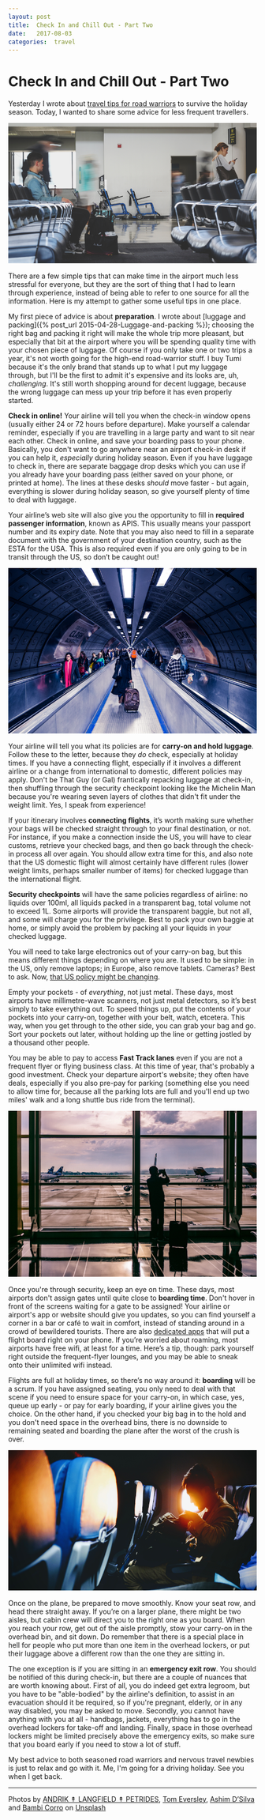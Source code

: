 ```yaml
---
layout: post
title:  Check In and Chill Out - Part Two 
date:   2017-08-03 
categories:  travel 
---
```


# Check In and Chill Out - Part Two


Yesterday I wrote about [travel tips for road warriors](http://findthethread.postach.io/post/check-in-and-chill-out) to survive the holiday season. Today, I wanted to share some advice for less frequent travellers.

![](/images/unknown_filename.70.png)

There are a few simple tips that can make time in the airport much less stressful for everyone, but they are the sort of thing that I had to learn through experience, instead of being able to refer to one source for all the information. Here is my attempt to gather some useful tips in one place.

My first piece of advice is about **preparation**. I wrote about [luggage and packing]({% post_url 2015-04-28-Luggage-and-packing %}); choosing the right bag and packing it right will make the whole trip more pleasant, but especially that bit at the airport where you will be spending quality time with your chosen piece of luggage. Of course if you only take one or two trips a year, it's not worth going for the high-end road-warrior stuff. I buy Tumi because it's the only brand that stands up to what I put my luggage through, but I'll be the first to admit it's expensive and its looks are, uh, *challenging*. It's still worth shopping around for decent luggage, because the wrong luggage can mess up your trip before it has even properly started.

**Check in online!** Your airline will tell you when the check-in window opens (usually either 24 or 72 hours before departure). Make yourself a calendar reminder, especially if you are travelling in a large party and want to sit near each other. Check in online, and save your boarding pass to your phone. Basically, you don't want to go anywhere near an airport check-in desk if you can help it, *especially* during holiday season. Even if you have luggage to check in, there are separate baggage drop desks which you can use if you already have your boarding pass (either saved on your phone, or printed at home). The lines at these desks *should* move faster - but again, everything is slower during holiday season, so give yourself plenty of time to deal with luggage.

Your airline’s web site will also give you the opportunity to fill in **required passenger information**, known as APIS. This usually means your passport number and its expiry date. Note that you may also need to fill in a separate document with the government of your destination country, such as the ESTA for the USA. This is also required even if you are only going to be in transit through the US, so don’t be caught out!

![](/images/unknown_filename.72.png)

Your airline will tell you what its policies are for **carry-on and hold luggage**. Follow these to the letter, because they *do* check, especially at holiday times. If you have a connecting flight, especially if it involves a different airline or a change from international to domestic, different policies may apply. Don't be That Guy (or Gal) frantically repacking luggage at check-in, then shuffling through the security checkpoint looking like the Michelin Man because you're wearing seven layers of clothes that didn't fit under the weight limit. Yes, I speak from experience!

If your itinerary involves **connecting flights**, it’s worth making sure whether your bags will be checked straight through to your final destination, or not. For instance, if you make a connection inside the US, you will have to clear customs, retrieve your checked bags, and then go back through the check-in process all over again. You should allow extra time for this, and also note that the US domestic flight will almost certainly have different rules (lower weight limits, perhaps smaller number of items) for checked luggage than the international flight.

**Security checkpoints** will have the same policies regardless of airline: no liquids over 100ml, all liquids packed in a transparent bag, total volume not to exceed 1L. Some airports will provide the transparent baggie, but not all, and some will charge you for the privilege. Best to pack your own baggie at home, or simply avoid the problem by packing all your liquids in your checked luggage.

You will need to take large electronics out of your carry-on bag, but this means different things depending on where you are. It used to be simple: in the US, only remove laptops; in Europe, also remove tablets. Cameras? Best to ask. Now, [that US policy might be changing](http://money.cnn.com/2017/07/26/news/tsa-electronic-tablet-ipad-screening/index.html).

Empty your pockets - of *everything*, not just metal. These days, most airports have millimetre-wave scanners, not just metal detectors, so it’s best simply to take everything out. To speed things up, put the contents of your pockets into your carry-on, together with your belt, watch, etcetera. This way, when you get through to the other side, you can grab your bag and go. Sort your pockets out later, without holding up the line or getting jostled by a thousand other people.

You may be able to pay to access **Fast Track lanes** even if you are not a frequent flyer or flying business class. At this time of year, that's probably a good investment. Check your departure airport's website; they often have deals, especially if you also pre-pay for parking (something else you need to allow time for, because all the parking lots are full and you'll end up two miles' walk and a long shuttle bus ride from the terminal).

![|400x0](/images/unknown_filename.69.png)

Once you're through security, keep an eye on time. These days, most airports don't assign gates until quite close to **boarding time**. Don't hover in front of the screens waiting for a gate to be assigned! Your airline or airport's app or website should give you updates, so you can find yourself a corner in a bar or café to wait in comfort, instead of standing around in a crowd of bewildered tourists. There are also [dedicated apps](https://appsto.re/it/PXtkP.i) that will put a flight board right on your phone. If you’re worried about roaming, most airports have free wifi, at least for a time. Here’s a tip, though: park yourself right outside the frequent-flyer lounges, and you may be able to sneak onto their unlimited wifi instead.

Flights are full at holiday times, so there’s no way around it: **boarding** will be a scrum. If you have assigned seating, you only need to deal with that scene if you need to ensure space for your carry-on, in which case, yes, queue up early - or pay for early boarding, if your airline gives you the choice. On the other hand, if you checked your big bag in to the hold and you don't need space in the overhead bins, there is no downside to remaining seated and boarding the plane after the worst of the crush is over.

![](/images/unknown_filename.71.png)

Once on the plane, be prepared to move smoothly. Know your seat row, and head there straight away. If you’re on a larger plane, there might be two aisles, but cabin crew will direct you to the right one as you board. When you reach your row, get out of the aisle promptly, stow your carry-on in the overhead bin, and sit down. Do remember that there is a special place in hell for people who put more than one item in the overhead lockers, or put their luggage above a different row than the one they are sitting in.

The one exception is if you are sitting in an **emergency exit row**. You should be notified of this during check-in, but there are a couple of nuances that are worth knowing about. First of all, you do indeed get extra legroom, but you have to be "able-bodied" by the airline's definition, to assist in an evacuation should it be required, so if you're pregnant, elderly, or in any way disabled, you may be asked to move. Secondly, you cannot have anything with you at all - handbags, jackets, everything has to go in the overhead lockers for take-off and landing. Finally, space in those overhead lockers might be limited precisely above the emergency exits, so make sure that you board early if you need to stow a lot of stuff.

My best advice to both seasoned road warriors and nervous travel newbies is just to relax and go with it. Me, I'm going for a driving holiday. See you when I get back.

***
Photos by [ANDRIK ↟ LANGFIELD ↟ PETRIDES](https://unsplash.com/photos/qvFlxrDSyXU?utm_source=unsplash&utm_medium=referral&utm_content=creditCopyText), [Tom Eversley](https://unsplash.com/photos/1bK7uTiSxcM?utm_source=unsplash&utm_medium=referral&utm_content=creditCopyText), [Ashim D’Silva](https://unsplash.com/photos/sXeV4NySLWc?utm_source=unsplash&utm_medium=referral&utm_content=creditCopyText) and [Bambi Corro](https://unsplash.com/photos/VSnHXBD2Thc?utm_source=unsplash&utm_medium=referral&utm_content=creditCopyText) on [Unsplash](https://unsplash.com)

